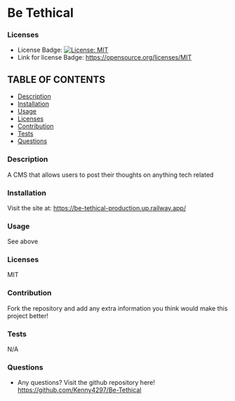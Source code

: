   # Be Tethical

  ### Licenses
  * License Badge: [![License: MIT](https://img.shields.io/badge/License-MIT-yellow.svg)](https://opensource.org/licenses/MIT)
  * Link for license Badge: https://opensource.org/licenses/MIT

  ## TABLE OF CONTENTS
  * [Description](#description)
  * [Installation](#installation)
  * [Usage](#usage)
  * [Licenses](#licenses)
  * [Contribution](#contribution)
  * [Tests](#tests)
  * [Questions](#questions)

  ### Description
  A CMS that allows users to post their thoughts on anything tech related

  ### Installation
  Visit the site at: https://be-tethical-production.up.railway.app/

  ### Usage
  See above

  ### Licenses
  MIT

  ### Contribution
  Fork the repository and add any extra information you think would make this project better!

  ### Tests
  N/A

  ### Questions
  * Any questions? Visit the github repository here! https://github.com/Kenny4297/Be-Tethical
